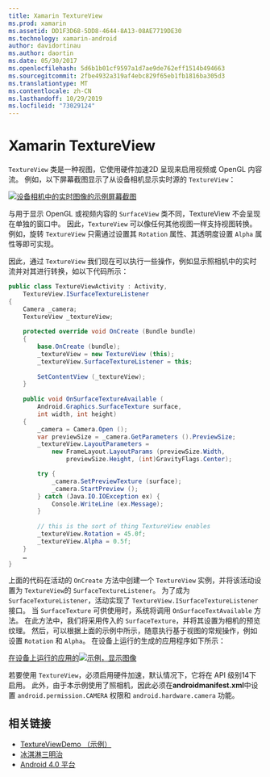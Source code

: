 ```yaml
---
title: Xamarin TextureView
ms.prod: xamarin
ms.assetid: DD1F3D68-5DD8-4644-8A13-08AE7719DE30
ms.technology: xamarin-android
author: davidortinau
ms.author: daortin
ms.date: 05/30/2017
ms.openlocfilehash: 5d6b1b01cf9597a1d7ae9de762eff1514b494663
ms.sourcegitcommit: 2fbe4932a319af4ebc829f65eb1fb1816ba305d3
ms.translationtype: MT
ms.contentlocale: zh-CN
ms.lasthandoff: 10/29/2019
ms.locfileid: "73029124"
---
```

# <a name="xamarinandroid-textureview"></a>Xamarin TextureView

`TextureView` 类是一种视图，它使用硬件加速2D 呈现来启用视频或 OpenGL 内容流。 例如，以下屏幕截图显示了从设备相机显示实时源的 `TextureView`：

[![设备相机中的实时图像的示例屏幕截图](texture-view-images/22-textureviewcamera.png)](texture-view-images/22-textureviewcamera.png#lightbox)

与用于显示 OpenGL 或视频内容的 `SurfaceView` 类不同，TextureView 不会呈现在单独的窗口中。
因此，`TextureView` 可以像任何其他视图一样支持视图转换。 例如，旋转 `TextureView` 只需通过设置其 `Rotation` 属性、其透明度设置 `Alpha` 属性等即可实现。

因此，通过 `TextureView` 我们现在可以执行一些操作，例如显示照相机中的实时流并对其进行转换，如以下代码所示：

```csharp
public class TextureViewActivity : Activity,
    TextureView.ISurfaceTextureListener
{
    Camera _camera;
    TextureView _textureView;
       
    protected override void OnCreate (Bundle bundle)
    {
        base.OnCreate (bundle);
        _textureView = new TextureView (this);
        _textureView.SurfaceTextureListener = this;
           
        SetContentView (_textureView);
    }
       
    public void OnSurfaceTextureAvailable (
        Android.Graphics.SurfaceTexture surface,
        int width, int height)
    {
        _camera = Camera.Open ();
        var previewSize = _camera.GetParameters ().PreviewSize;
        _textureView.LayoutParameters =
            new FrameLayout.LayoutParams (previewSize.Width,
                previewSize.Height, (int)GravityFlags.Center);

        try {
            _camera.SetPreviewTexture (surface);
            _camera.StartPreview ();
        } catch (Java.IO.IOException ex) {
            Console.WriteLine (ex.Message);
        }
           
        // this is the sort of thing TextureView enables
        _textureView.Rotation = 45.0f;
        _textureView.Alpha = 0.5f;
    }
    …
}
```

上面的代码在活动的 `OnCreate` 方法中创建一个 `TextureView` 实例，并将该活动设置为 `TextureView`的 `SurfaceTextureListener`。 为了成为 `SurfaceTextureListener`，活动实现了 `TextureView.ISurfaceTextureListener` 接口。 当 `SurfaceTexture` 可供使用时，系统将调用 `OnSurfaceTextAvailable` 方法。 在此方法中，我们将采用传入的 `SurfaceTexture`，并将其设置为相机的预览纹理。 然后，可以根据上面的示例中所示，随意执行基于视图的常规操作，例如设置 `Rotation` 和 `Alpha`。 在设备上运行的生成的应用程序如下所示：

[在设备上运行的应用的![示例，显示图像](texture-view-images/17-textureviewdemo.png)](texture-view-images/17-textureviewdemo.png#lightbox)

若要使用 `TextureView`，必须启用硬件加速，默认情况下，它将在 API 级别14下启用。 此外，由于本示例使用了照相机，因此必须在**androidmanifest.xml**中设置 `android.permission.CAMERA` 权限和 `android.hardware.camera` 功能。

## <a name="related-links"></a>相关链接

- [TextureViewDemo （示例）](https://docs.microsoft.com/samples/xamarin/monodroid-samples/textureviewdemo)
- [冰淇淋三明治](https://www.android.com/about/ice-cream-sandwich/)
- [Android 4.0 平台](https://developer.android.com/sdk/android-4.0.html)
